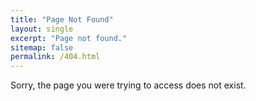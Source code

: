 ```yaml
---
title: "Page Not Found"
layout: single
excerpt: "Page not found."
sitemap: false
permalink: /404.html
---
```


Sorry, the page you were trying to access does not exist.
